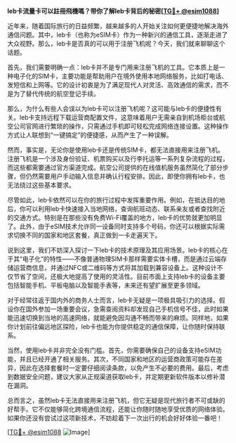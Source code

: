 **leb卡流量卡可以註冊飛機嗎？带你了解leb卡背后的秘密[[TG💪+ @esim1088](https://t.me/s/esim1088)]**

近年来，随着国际旅行的日益频繁，越来越多的人开始关注如何更便捷地解决海外通信问题。其中，leb卡（也称为eSIM卡）作为一种新兴的通信工具，逐渐走进了大众视野。那么，leb卡是否真的可以用于注册飞机呢？今天，我们就来聊聊这个话题。

首先，我们需要明确一点：leb卡并不是专门用来注册飞机的工具。它本质上是一种电子化的SIM卡，主要功能是帮助用户在境外使用本地网络服务，比如打电话、发短信和上网等。它的设计初衷是为了满足现代人对灵活、高效通信的需求，而不是为了替代传统的航空登记手续。

那么，为什么有些人会误以为leb卡可以注册飞机呢？这可能与leb卡的便捷性有关。leb卡支持远程下载运营商配置文件，这意味着用户无需亲自到机场柜台或航空公司官网进行繁琐的操作，只需通过手机即可轻松完成网络连接设置。这种操作方式让人联想到“一键搞定”的便捷感，从而产生了一种误解。

然而，事实是，无论你是使用leb卡还是传统SIM卡，都无法直接用来注册飞机。注册飞机是一个涉及身份验证、机票购买以及行李托运等一系列复杂流程的过程，而这些都需要通过官方渠道完成。航空公司提供的在线值机服务虽然简化了部分步骤，但仍然需要用户手动输入信息并确认行程安排。因此，即使你拥有leb卡，也无法绕过这些基本要求。

尽管如此，leb卡依然可以在你的旅行过程中发挥重要作用。例如，在抵达目的地后，你可以利用leb卡快速接入当地网络，查询航班动态、联系亲友或者查找附近的交通方式。特别是在那些没有免费Wi-Fi覆盖的地方，leb卡的优势就更加明显了。此外，由于eSIM技术允许同一设备同时支持多个号码，你还可以根据实际需求切换不同的国家和地区套餐，真正做到一卡走遍天下。

说到这里，我们不妨深入探讨一下leb卡的技术原理及其应用场景。leb卡的核心在于其“电子化”的特性——不像普通物理SIM卡那样需要实体卡槽，而是通过云端存储运营商信息，并通过NFC或二维码等方式将其加载到兼容设备上。这种设计不仅节省了空间，还极大地提高了使用的灵活性。目前市面上支持leb卡的设备主要包括智能手机、平板电脑以及智能手表等，未来还有望扩展至更多领域。

对于经常往返于国内外的商务人士而言，leb卡无疑是一项极具吸引力的选择。假设你在国外参加一场重要会议，急需查阅资料却发现自己手机信号不佳，此时如果能迅速切换到当地的高速网络，就能避免因沟通不畅而带来的麻烦。同样地，如果你计划前往偏远地区探险，leb卡也能为你提供稳定的通信保障，让你随时保持联系。

当然，使用leb卡并非完全没有门槛。首先，你需要确保自己的设备支持eSIM功能，并且已经开通了相关服务。其次，不同国家和地区的运营商政策可能存在差异，因此在选择套餐时一定要仔细阅读条款，以免产生不必要的费用。最后，考虑到数据安全问题，建议大家从正规渠道获取leb卡，并定期更新软件版本以修补潜在漏洞。

总而言之，虽然leb卡无法直接用来注册飞机，但它无疑是现代旅行者不可或缺的好帮手。它不仅能够简化跨境通信流程，还能让你随时随地享受优质的网络体验。如果你还没有尝试过这项新技术，不妨趁着下一次出行的机会好好体验一番吧！

[[TG💪+ @esim1088](https://t.me/s/esim1088) ![Image](https://i.postimg.cc/4NQfJmqS/Snipaste-2025-05-13-00-14-12.png)]